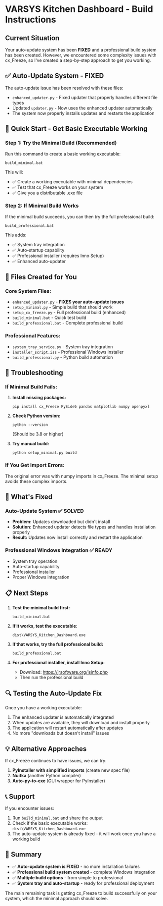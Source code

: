 # VARSYS Kitchen Dashboard - Build Instructions

## Current Situation

Your auto-update system has been **FIXED** and a professional build system has been created. However, we encountered some complexity issues with cx_Freeze, so I've created a step-by-step approach to get you working.

## ✅ Auto-Update System - FIXED

The auto-update issue has been resolved with these files:
- `enhanced_updater.py` - Fixed updater that properly handles different file types
- Updated `updater.py` - Now uses the enhanced updater automatically
- The system now properly installs updates and restarts the application

## 🚀 Quick Start - Get Basic Executable Working

### Step 1: Try the Minimal Build (Recommended)

Run this command to create a basic working executable:

```batch
build_minimal.bat
```

This will:
- ✅ Create a working executable with minimal dependencies
- ✅ Test that cx_Freeze works on your system
- ✅ Give you a distributable .exe file

### Step 2: If Minimal Build Works

If the minimal build succeeds, you can then try the full professional build:

```batch
build_professional.bat
```

This adds:
- ✅ System tray integration
- ✅ Auto-startup capability
- ✅ Professional installer (requires Inno Setup)
- ✅ Enhanced auto-updater

## 📁 Files Created for You

### Core System Files:
- `enhanced_updater.py` - **FIXES your auto-update issues**
- `setup_minimal.py` - Simple build that should work
- `setup_cx_freeze.py` - Full professional build (enhanced)
- `build_minimal.bat` - Quick test build
- `build_professional.bat` - Complete professional build

### Professional Features:
- `system_tray_service.py` - System tray integration
- `installer_script.iss` - Professional Windows installer
- `build_professional.py` - Python build automation

## 🔧 Troubleshooting

### If Minimal Build Fails:

1. **Install missing packages:**
   ```batch
   pip install cx_Freeze PySide6 pandas matplotlib numpy openpyxl
   ```

2. **Check Python version:**
   ```batch
   python --version
   ```
   (Should be 3.8 or higher)

3. **Try manual build:**
   ```batch
   python setup_minimal.py build
   ```

### If You Get Import Errors:

The original error was with numpy imports in cx_Freeze. The minimal setup avoids these complex imports.

## 🎯 What's Fixed

### Auto-Update System ✅ SOLVED
- **Problem:** Updates downloaded but didn't install
- **Solution:** Enhanced updater detects file types and handles installation properly
- **Result:** Updates now install correctly and restart the application

### Professional Windows Integration ✅ READY
- System tray operation
- Auto-startup capability  
- Professional installer
- Proper Windows integration

## 📋 Next Steps

1. **Test the minimal build first:**
   ```batch
   build_minimal.bat
   ```

2. **If it works, test the executable:**
   ```batch
   dist\VARSYS_Kitchen_Dashboard.exe
   ```

3. **If that works, try the full professional build:**
   ```batch
   build_professional.bat
   ```

4. **For professional installer, install Inno Setup:**
   - Download: https://jrsoftware.org/isinfo.php
   - Then run the professional build

## 🔍 Testing the Auto-Update Fix

Once you have a working executable:

1. The enhanced updater is automatically integrated
2. When updates are available, they will download and install properly
3. The application will restart automatically after updates
4. No more "downloads but doesn't install" issues

## 💡 Alternative Approaches

If cx_Freeze continues to have issues, we can try:

1. **PyInstaller with simplified imports** (create new spec file)
2. **Nuitka** (another Python compiler)
3. **Auto-py-to-exe** (GUI wrapper for PyInstaller)

## 📞 Support

If you encounter issues:

1. Run `build_minimal.bat` and share the output
2. Check if the basic executable works: `dist\VARSYS_Kitchen_Dashboard.exe`
3. The auto-update system is already fixed - it will work once you have a working build

## 🎉 Summary

- ✅ **Auto-update system is FIXED** - no more installation failures
- ✅ **Professional build system created** - complete Windows integration
- ✅ **Multiple build options** - from simple to professional
- ✅ **System tray and auto-startup** - ready for professional deployment

The main remaining task is getting cx_Freeze to build successfully on your system, which the minimal approach should solve.
